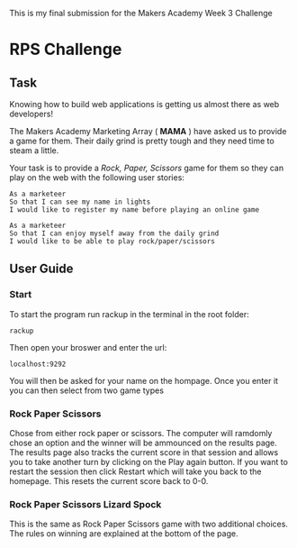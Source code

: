 This is my final submission for the Makers Academy Week 3 Challenge

# RPS Challenge

Task
----

Knowing how to build web applications is getting us almost there as web developers!

The Makers Academy Marketing Array ( **MAMA** ) have asked us to provide a game for them. Their daily grind is pretty tough and they need time to steam a little.

Your task is to provide a _Rock, Paper, Scissors_ game for them so they can play on the web with the following user stories:

```
As a marketeer
So that I can see my name in lights
I would like to register my name before playing an online game

As a marketeer
So that I can enjoy myself away from the daily grind
I would like to be able to play rock/paper/scissors
```

User Guide
----
### Start

To start the program run rackup in the terminal in the root folder:
```
rackup
```
Then open your broswer and enter the url:
```
localhost:9292
```
You will then be asked for your name on the hompage. Once you enter it you can then select from two game types

### Rock Paper Scissors
Chose from either rock paper or scissors. The computer will ramdomly chose an option and the winner will be ammounced on the results page. The results page also tracks the current score in that session and allows you to take another turn by clicking on the Play again button. If you want to restart the session then click Restart which will take you back to the homepage. This resets the current score back to 0-0.

### Rock Paper Scissors Lizard Spock
This is the same as Rock Paper Scissors game with two additional choices. The rules on winning are explained at the bottom of the page.
